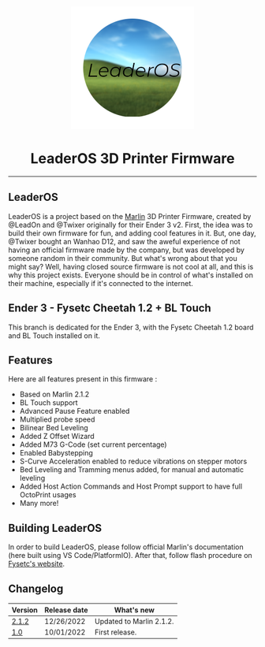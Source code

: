 <p align="center"><img src="../../logo.png" height="250" alt="LeaderOS's logo" /></p>

<h1 align="center">LeaderOS 3D Printer Firmware</h1>

<hr>

## LeaderOS

LeaderOS is a project based on the [Marlin](https://github.com/MarlinFirmware/Marlin) 3D Printer Firmware, created by @LeadOn and @Twixer originally for their Ender 3 v2. First, the idea was to build their own firmware for fun, and adding cool features in it. But, one day, @Twixer bought an Wanhao D12, and saw the aweful experience of not having an official firmware made by the company, but was developed by someone random in their community. But what's wrong about that you might say? Well, having closed source firmware is not cool at all, and this is why this project exists. Everyone should be in control of what's installed on their machine, especially if it's connected to the internet.

## Ender 3 - Fysetc Cheetah 1.2 + BL Touch

This branch is dedicated for the Ender 3, with the Fysetc Cheetah 1.2 board and BL Touch installed on it.

## Features

Here are all features present in this firmware :

- Based on Marlin 2.1.2
- BL Touch support
- Advanced Pause Feature enabled
- Multiplied probe speed
- Bilinear Bed Leveling
- Added Z Offset Wizard
- Added M73 G-Code (set current percentage)
- Enabled Babystepping
- S-Curve Acceleration enabled to reduce vibrations on stepper motors
- Bed Leveling and Tramming menus added, for manual and automatic leveling
- Added Host Action Commands and Host Prompt support to have full OctoPrint usages
- Many more!

## Building LeaderOS

In order to build LeaderOS, please follow official Marlin's documentation (here built using VS Code/PlatformIO). After that, follow flash procedure on [Fysetc's website](https://wiki.fysetc.com/Cheetah_Board/).

## Changelog

| Version                            | Release date | What's new               |
| ---------------------------------- | ------------ | ------------------------ |
| [2.1.2](https://valentinvirot.fr/) | 12/26/2022   | Updated to Marlin 2.1.2. |
| [1.0](https://valentinvirot.fr/)   | 10/01/2022   | First release.           |
